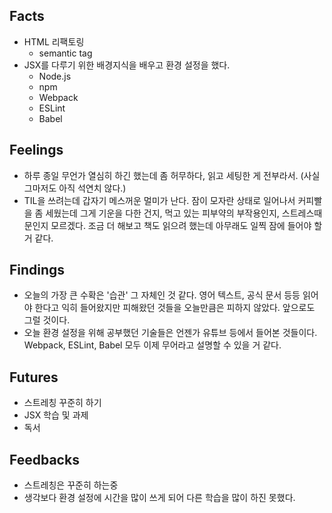 ## Facts

- HTML 리팩토링
  - semantic tag
- JSX를 다루기 위한 배경지식을 배우고 환경 설정을 했다.
  - Node.js
  - npm
  - Webpack
  - ESLint
  - Babel

## Feelings

- 하루 종일 무언가 열심히 하긴 했는데 좀 허무하다, 읽고 세팅한 게 전부라서. (사실 그마저도 아직 석연치 않다.)
- TIL을 쓰려는데 갑자기 메스꺼운 멀미가 난다. 잠이 모자란 상태로 일어나서 커피빨을 좀 세웠는데 그게 기운을 다한 건지, 먹고 있는 피부약의 부작용인지, 스트레스때문인지 모르겠다. 조금 더 해보고 책도 읽으려 했는데 아무래도 일찍 잠에 들어야 할 거 같다.

## Findings

- 오늘의 가장 큰 수확은 '습관' 그 자체인 것 같다. 영어 텍스트, 공식 문서 등등 읽어야 한다고 익히 들어왔지만 피해왔던 것들을 오늘만큼은 피하지 않았다. 앞으로도 그럴 것이다.
- 오늘 환경 설정을 위해 공부했던 기술들은 언젠가 유튜브 등에서 들어본 것들이다. Webpack, ESLint, Babel 모두 이제 무어라고 설명할 수 있을 거 같다.

## Futures

- 스트레칭 꾸준히 하기
- JSX 학습 및 과제
- 독서

## Feedbacks

- 스트레칭은 꾸준히 하는중
- 생각보다 환경 설정에 시간을 많이 쓰게 되어 다른 학습을 많이 하진 못했다.
